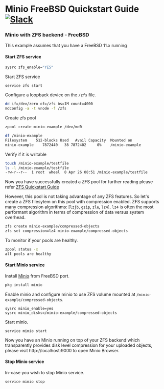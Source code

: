 # Minio FreeBSD Quickstart Guide [![Slack](https://slack.minio.io/slack?type=svg)](https://slack.minio.io)

### Minio with ZFS backend - FreeBSD
This example assumes that you have a FreeBSD 11.x running

#### Start ZFS service
```sh
sysrc zfs_enable="YES"
```

Start ZFS service
```sh
service zfs start
```

Configure a loopback device on the `/zfs` file.
```sh
dd if=/dev/zero of=/zfs bs=1M count=4000
mdconfig -a -t vnode -f /zfs
```

Create zfs pool
```sh
zpool create minio-example /dev/md0
```

```sh
df /minio-example
Filesystem    512-blocks Used   Avail Capacity  Mounted on
minio-example    7872440   38 7872402     0%    /minio-example
```

Verify if it is writable
```sh
touch /minio-example/testfile
ls -l /minio-example/testfile
-rw-r--r--  1 root  wheel  0 Apr 26 00:51 /minio-example/testfile
```

Now you have successfully created a ZFS pool for further reading please refer [ZFS Quickstart Guide](https://www.freebsd.org/doc/handbook/zfs-quickstart.html)

However, this pool is not taking advantage of any ZFS features. So let's create a ZFS filesytem on this pool with compression enabled. ZFS supports many compression algorithms: [`lzjb`, `gzip`, `zle`, `lz4`]. `lz4` is often the most performant algorithm in terms of compression of data versus system overhead.
```sh
zfs create minio-example/compressed-objects
zfs set compression=lz4 minio-example/compressed-objects
```

To monitor if your pools are healthy.
```sh
zpool status -x
all pools are healthy
```

#### Start Minio service
Install [Minio](https://minio.io) from FreeBSD port.
```sh
pkg install minio
```

Enable minio and configure minio to use ZFS volume mounted at `/minio-example/compressed-objects`.
```
sysrc minio_enable=yes
sysrc minio_disks=/minio-example/compressed-objects
```

Start minio.
```
service minio start
```

Now you have an Minio running on top of your ZFS backend which transparently provides disk level compression for your uploaded objects, please visit http://localhost:9000 to open Minio Browser.

#### Stop Minio service
In-case you wish to stop Minio service.
```sh
service minio stop
```